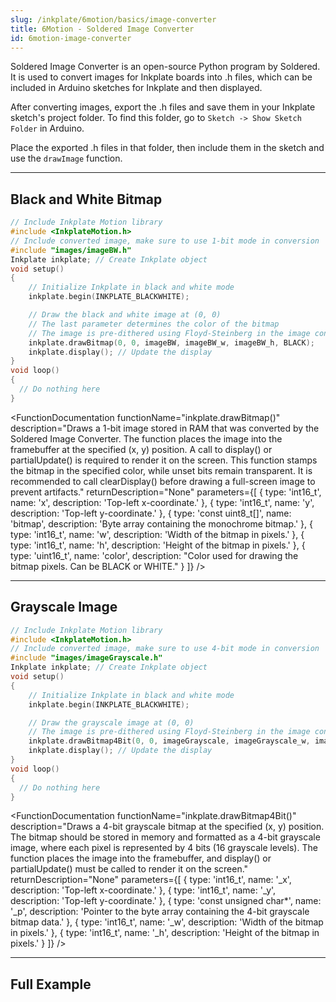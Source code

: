 ```yaml
---
slug: /inkplate/6motion/basics/image-converter
title: 6Motion - Soldered Image Converter
id: 6motion-image-converter
---
```


<CenteredImage src="/img/inkplate_6_motion/image_converter.png" alt="Soldered Image Converter" caption="Graphical user interface of the Soldered Image Converter" width="800px" />

Soldered Image Converter is an open-source Python program by Soldered. It is used to convert images for Inkplate boards into .h files, which can be included in Arduino sketches for Inkplate and then displayed.
<QuickLink 
  title="Soldered Image Converter Repository" 
  description="See the README in this repository for details on how to download and install the Soldered Image Converter."
  url="https://github.com/SolderedElectronics/Soldered-Image-Converter/" 
/>

After converting images, export the .h files and save them in your Inkplate sketch's project folder. To find this folder, go to `Sketch -> Show Sketch Folder` in Arduino.

Place the exported .h files in that folder, then include them in the sketch and use the `drawImage` function.

---

## Black and White Bitmap

```cpp
// Include Inkplate Motion library
#include <InkplateMotion.h>
// Include converted image, make sure to use 1-bit mode in conversion
#include "images/imageBW.h"
Inkplate inkplate; // Create Inkplate object
void setup()
{
    // Initialize Inkplate in black and white mode
    inkplate.begin(INKPLATE_BLACKWHITE);

    // Draw the black and white image at (0, 0)
    // The last parameter determines the color of the bitmap
    // The image is pre-dithered using Floyd-Steinberg in the image converter
    inkplate.drawBitmap(0, 0, imageBW, imageBW_w, imageBW_h, BLACK);
    inkplate.display(); // Update the display
}
void loop()
{
  // Do nothing here
}
```

<FunctionDocumentation
  functionName="inkplate.drawBitmap()"
  description="Draws a 1-bit image stored in RAM that was converted by the Soldered Image Converter. The function places the image into the framebuffer at the specified (x, y) position. A call to display() or partialUpdate() is required to render it on the screen. This function stamps the bitmap in the specified color, while unset bits remain transparent. It is recommended to call clearDisplay() before drawing a full-screen image to prevent artifacts."
  returnDescription="None"
  parameters={[ 
    { type: 'int16_t', name: 'x', description: 'Top-left x-coordinate.' },
    { type: 'int16_t', name: 'y', description: 'Top-left y-coordinate.' },
    { type: 'const uint8_t[]', name: 'bitmap', description: 'Byte array containing the monochrome bitmap.' },
    { type: 'int16_t', name: 'w', description: 'Width of the bitmap in pixels.' },
    { type: 'int16_t', name: 'h', description: 'Height of the bitmap in pixels.' },
    { type: 'uint16_t', name: 'color', description: "Color used for drawing the bitmap pixels. Can be BLACK or WHITE." }
  ]}
/>

---

## Grayscale Image

```cpp
// Include Inkplate Motion library
#include <InkplateMotion.h>
// Include converted image, make sure to use 4-bit mode in conversion
#include "images/imageGrayscale.h"
Inkplate inkplate; // Create Inkplate object
void setup()
{
    // Initialize Inkplate in black and white mode
    inkplate.begin(INKPLATE_BLACKWHITE); 

    // Draw the grayscale image at (0, 0)
    // The image is pre-dithered using Floyd-Steinberg in the image converter
    inkplate.drawBitmap4Bit(0, 0, imageGrayscale, imageGrayscale_w, imageGrayscale_h);
    inkplate.display(); // Update the display
}
void loop()
{
  // Do nothing here
}
```
<FunctionDocumentation
  functionName="inkplate.drawBitmap4Bit()"
  description="Draws a 4-bit grayscale bitmap at the specified (x, y) position. The bitmap should be stored in memory and formatted as a 4-bit grayscale image, where each pixel is represented by 4 bits (16 grayscale levels). The function places the image into the framebuffer, and display() or partialUpdate() must be called to render it on the screen."
  returnDescription="None"
  parameters={[ 
    { type: 'int16_t', name: '_x', description: 'Top-left x-coordinate.' },
    { type: 'int16_t', name: '_y', description: 'Top-left y-coordinate.' },
    { type: 'const unsigned char*', name: '_p', description: 'Pointer to the byte array containing the 4-bit grayscale bitmap data.' },
    { type: 'int16_t', name: '_w', description: 'Width of the bitmap in pixels.' },
    { type: 'int16_t', name: '_h', description: 'Height of the bitmap in pixels.' }
  ]}
/>

---

## Full Example

<QuickLink 
  title="Inkplate_6_Motion_Image_Converter.ino" 
  description="The full example for drawing images using the Soldered Image Converter."
  url="https://github.com/SolderedElectronics/Inkplate_Motion_Arduino_Library/blob/main/examples/Inkplate6Motion/Basic/Inkplate_6_Motion_Image_Converter/Inkplate_6_Motion_Image_Converter.ino" 
/>
